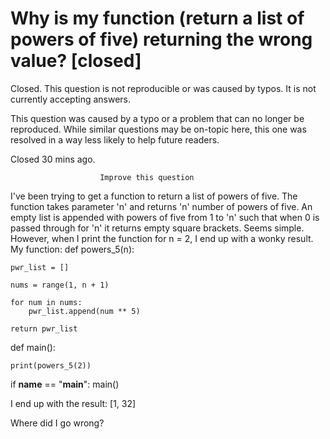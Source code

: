 
# Why is my function (return a list of powers of five) returning the wrong value? [closed]







Closed. This question is not reproducible or was caused by typos. It is not currently accepting answers.
                        
                    










 This question was caused by a typo or a problem that can no longer be reproduced. While similar questions may be on-topic here, this one was resolved in a way less likely to help future readers.


Closed 30 mins ago.







                        Improve this question
                    



I've been trying to get a function to return a list of powers of five. The function takes parameter 'n' and returns 'n' number of powers of five. An empty list is appended with powers of five from 1 to 'n' such that when 0 is passed through for 'n' it returns empty square brackets. Seems simple. However, when I print the function for n = 2, I end up with a wonky result.
My function:
def powers_5(n):

    pwr_list = []

    nums = range(1, n + 1)
    
    for num in nums:
        pwr_list.append(num ** 5)

    return pwr_list

def main():

    print(powers_5(2))

if __name__ == "__main__":
    main()

I end up with the result:
[1, 32]

Where did I go wrong?

        